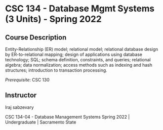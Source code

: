 # CSC 134 - Database Mgmt Systems (3 Units) - Spring 2022

## Course Description

Entity-Relationship (ER) model; relational model; relational database design by ER-to-relational mapping; design of applications using database technology; SQL; schema definition, constraints, and queries; relational algebra; data normalization; access methods such as indexing and hash structures; introduction to transaction processing.

_Prerequisite_: CSC 130

## Instructor

Iraj sabzevary

CSC  134-04 - Database Management Systems
Spring 2022 | Undergraduate | Sacramento State
